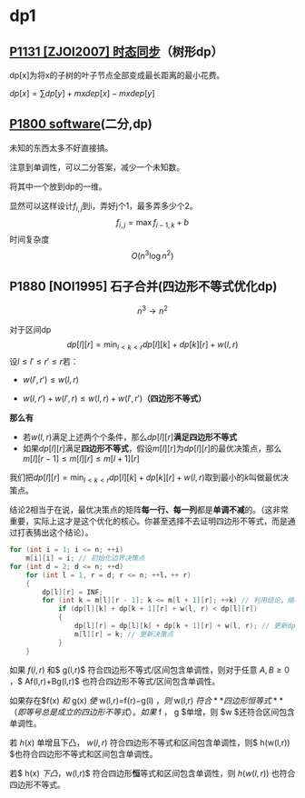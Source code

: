# dp1

## [P1131 [ZJOI2007] 时态同步](https://www.luogu.com.cn/problem/P1131)（树形dp）

dp[x]为将x的子树的叶子节点全部变成最长距离的最小花费。

$dp[x]=\sum dp[y]+mxdep[x]-mxdep[y]$

## [P1800 software](https://www.luogu.com.cn/problem/P1800)(二分,dp)

未知的东西太多不好直接搞。

注意到单调性，可以二分答案，减少一个未知数。

将其中一个放到dp的一维。

显然可以这样设计$f_{i,j}$到i，弄好j个1，最多弄多少个2。
$$
f_{i,j}=\max f_{i-1,k}+b
$$
时间复杂度
$$
O(n^3 \log {n^2})
$$

## P1880 [NOI1995] 石子合并(四边形不等式优化dp)

$$
n^3 \to n^2
$$

对于区间dp
$$
dp[l][r]=\min_{l< k< r} dp[l][k]+dp[k][r] +w(l,r)
$$
设$l\le l'\le r'\le r$若：

+ $w(l',r')\le w(l,r)$

+ $w(l,r')+w(l',r) \le w(l,r)+w(l',r')$**（四边形不等式）**

**那么有**

+ 若$w(l,r)$满足上述两个个条件，那么$dp[l][r]$**满足四边形不等式**
+ 如果$dp[l][r]$满足**四边形不等式**，假设$m[l][r]$为$dp[l][r]$的最优决策点，那么$m[l][r-1]\le m[l][r]\le m[l+1][r]$

我们把$dp[l][r]=\min_{l< k< r} dp[l][k]+dp[k][r] +w(l,r)$取到最小的$k$叫做最优决策点。

结论2相当于在说，最优决策点的矩阵**每一行、每一列**都是**单调不减**的。（这非常重要，实际上这才是这个优化的核心。你甚至选择不去证明四边形不等式，而是通过打表猜出这个结论）。

```cpp
for (int i = 1; i <= n; ++i)
    m[i][i] = i; // 初始化边界决策点
for (int d = 2; d <= n; ++d)
    for (int l = 1, r = d; r <= n; ++l，++ r)
    {
        dp[l][r] = INF;
        for (int k = m[l][r - 1]; k <= m[l + 1][r]; ++k) // 利用结论，缩小了枚举范围
            if (dp[l][k] + dp[k + 1][r] + w(l, r) < dp[l][r])
            {
                dp[l][r] = dp[l][k] + dp[k + 1][r] + w(l, r); // 更新dp数组
                m[l][r] = k; // 更新决策点
            }
    }
```

如果 $f(l,r)$ 和$ g(l,r)$ 符合四边形不等式/区间包含单调性，则对于任意 $A,B≥0$ ，$ Af(l,r)+Bg(l,r)$ 也符合四边形不等式/区间包含单调性。

如果存在$f(x) $和$ g(x) $使$ w(l,r)=f(r)−g(l) $，则$ w(l,r) $符合**四边形恒等式**（即等号总是成立的四边形不等式）。如果$ f ， g $单增，则 $w $还符合区间包含单调性。

若 $h(x$) 单增且下凸， $w(l,r)$ 符合四边形不等式和区间包含单调性，则$ h(w(l,r)) $也符合四边形不等式和区间包含单调性。

若$ h(x) $下凸，$w(l,r)$ 符合四边形**恒**等式和区间包含单调性，则 $h(w(l,r))$ 也符合四边形不等式。